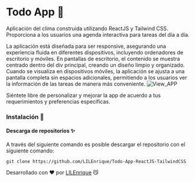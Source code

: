 # Todo App 📓

Aplicación del clima construida utilizando ReactJS y Tailwind CSS. Proporciona a los usuarios una agenda interactiva para tareas del día a día.

La aplicación está diseñada para ser responsive, asegurando una experiencia fluida en diferentes dispositivos, incluyendo ordenadores de escritorio y móviles. En pantallas de escritorio, el contenido se muestra centrado dentro del div principal, creando un diseño limpio y organizado. Cuando se visualiza en dispositivos móviles, la aplicación se ajusta a una pantalla completa sin espacios adicionales, permitiendo a los usuarios ver la información de las tareas de manera más conveniente.
![View_APP](https://i.imgur.com/OlEbdNH.png)

Siéntete libre de personalizar y mejorar la app de acuerdo a tus requerimientos y preferencias específicas. 

### Instalación 🔧

#### Descarga de repositorios ✨

A través del siguiente comando es posible descargar el repositorio con el siguiente comando:

```
git clone https://github.com/LILEnrique/Todo-App-ReactJS-TailwindCSS
```


Desarrollado con ❤️ por [LILEnrique](https://github.com/LILEnrique) 😼

